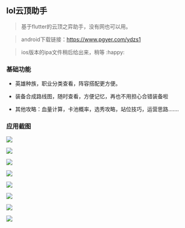 ## lol云顶助手

> 基于flutter的云顶之弈助手，没有网也可以用。

> android下载链接：https://www.pgyer.com/ydzs1

> ios版本的ipa文件稍后给出来，稍等 :happy:

### 基础功能

- 英雄种族，职业分类查看，阵容搭配更方便。

- 装备合成路线图，随时查看，方便记忆，再也不用担心合错装备啦

- 其他攻略：血量计算，卡池概率，选秀攻略，站位技巧，运营思路.......

### 应用截图

![](screen_imgs/1.jpg)

![](screen_imgs/index_0.jpg)

![](screen_imgs/index.jpg)

![](screen_imgs/detail.jpg)

![](screen_imgs/network.jpg)

![](screen_imgs/other.jpg)

![](screen_imgs/equipment.jpg)

![](screen_imgs/aboutjpg.jpg)